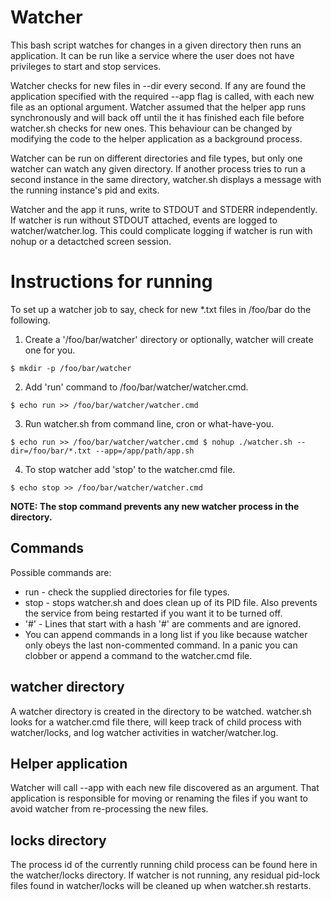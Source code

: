 # Watcher
This bash script watches for changes in a given directory then runs an application. It can be run like a service where the user does not have privileges to start and stop services.

Watcher checks for new files in --dir every second. If any are found the application specified with the required --app flag is called, with each new file as an optional argument. Watcher assumed that the helper app runs synchronously and will back off until the it has finished each file before watcher.sh checks for new ones. This behaviour can be changed by modifying the code to the helper application as a background process.

Watcher can be run on different directories and file types, but only one watcher can watch any given directory. If another process tries to run a second instance in the same directory, watcher.sh displays a message with the running instance's pid and exits.

Watcher and the app it runs, write to STDOUT and STDERR independently. If watcher is run without STDOUT attached, events are logged to watcher/watcher.log. This could complicate logging if watcher is run with nohup or a detactched screen session.

# Instructions for running
To set up a watcher job to say, check for new *.txt files in /foo/bar do the following.
1) Create a '/foo/bar/watcher' directory or optionally, watcher will create one for you. 

`$ mkdir -p /foo/bar/watcher`

2) Add 'run' command to /foo/bar/watcher/watcher.cmd.
 
`$ echo run >> /foo/bar/watcher/watcher.cmd`

3) Run watcher.sh from command line, cron or what-have-you.

`$ echo run >> /foo/bar/watcher/watcher.cmd
$ nohup ./watcher.sh --dir=/foo/bar/*.txt --app=/app/path/app.sh`

4) To stop watcher add 'stop' to the watcher.cmd file.

`$ echo stop >> /foo/bar/watcher/watcher.cmd`
 
**NOTE: The stop command prevents any new watcher process in the directory.**

## Commands
Possible commands are:
* run - check the supplied directories for file types.
* stop - stops watcher.sh and does clean up of its PID file. Also prevents the service from being restarted if you want it to be turned off.
* '#' - Lines that start with a hash '#' are comments and are ignored.
* You can append commands in a long list if you like because watcher only obeys the last non-commented command. In a panic you can clobber or append a command to the watcher.cmd file.

## watcher directory
A watcher directory is created in the directory to be watched. watcher.sh looks for a watcher.cmd file there, will keep track of child process with watcher/locks, and log watcher activities in watcher/watcher.log.

## Helper application
Watcher will call --app with each new file discovered as an argument. That application is responsible for moving or renaming the files if you want to avoid watcher from re-processing the new files.

## locks directory
The process id of the currently running child process can be found here in the watcher/locks directory. If watcher is not running, any residual pid-lock files found in watcher/locks will be cleaned up when watcher.sh restarts.
